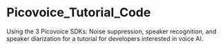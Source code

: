 # Picovoice_Tutorial_Code
Using the 3 Picovoice SDKs: Noise suppression, speaker recognition, and speaker diarization for a tutorial for developers interested in voice AI.
